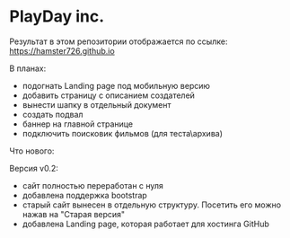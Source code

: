 # PlayDay inc.
Результат в этом репозитории отображается по ссылке: https://hamster726.github.io

В планах:
   - подогнать Landing page под мобильную версию
   - добавить страницу с описанием создателей
   - вынести шапку в отдельный документ
   - создать подвал
   - баннер на главной странице
   - подключить поисковик фильмов (для теста\архива)

Что нового:

Версия v0.2:
   - сайт полностью переработан с нуля
   - добавлена поддержка bootstrap
   - старый сайт вынесен в отдельную структуру. Посетить его можно нажав на "Старая версия"
   - добавлена Landing page, которая работает для хостинга GitHub
